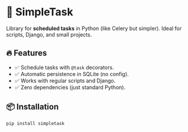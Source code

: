 # 🚀 SimpleTask

Library for **scheduled tasks** in Python (like Celery but simpler). Ideal for scripts, Django, and small projects.

## 🔥 Features
- ✅ Schedule tasks with `@task` decorators.
- ✅ Automatic persistence in SQLite (no config).
- ✅ Works with regular scripts and Django.
- ✅ Zero dependencies (just standard Python).

## 📦 Installation
```bash
pip install simpletask